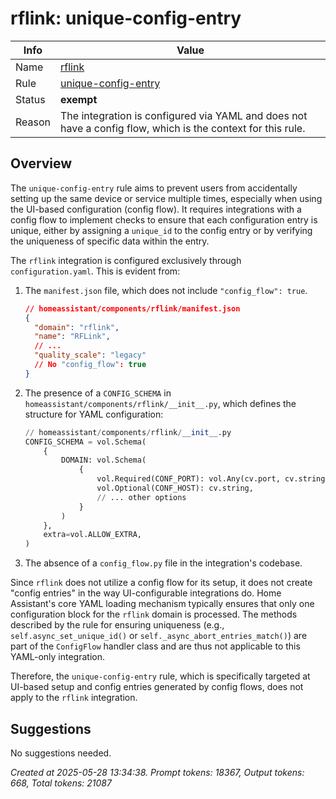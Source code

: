 # rflink: unique-config-entry

| Info   | Value                                                                    |
|--------|--------------------------------------------------------------------------|
| Name   | [rflink](https://www.home-assistant.io/integrations/rflink/) |
| Rule   | [unique-config-entry](https://developers.home-assistant.io/docs/core/integration-quality-scale/rules/unique-config-entry)                                                     |
| Status | **exempt**                                       |
| Reason | The integration is configured via YAML and does not have a config flow, which is the context for this rule. |

## Overview

The `unique-config-entry` rule aims to prevent users from accidentally setting up the same device or service multiple times, especially when using the UI-based configuration (config flow). It requires integrations with a config flow to implement checks to ensure that each configuration entry is unique, either by assigning a `unique_id` to the config entry or by verifying the uniqueness of specific data within the entry.

The `rflink` integration is configured exclusively through `configuration.yaml`. This is evident from:
1.  The `manifest.json` file, which does not include `"config_flow": true`.
    ```json
    // homeassistant/components/rflink/manifest.json
    {
      "domain": "rflink",
      "name": "RFLink",
      // ...
      "quality_scale": "legacy" 
      // No "config_flow": true
    }
    ```
2.  The presence of a `CONFIG_SCHEMA` in `homeassistant/components/rflink/__init__.py`, which defines the structure for YAML configuration:
    ```python
    // homeassistant/components/rflink/__init__.py
    CONFIG_SCHEMA = vol.Schema(
        {
            DOMAIN: vol.Schema(
                {
                    vol.Required(CONF_PORT): vol.Any(cv.port, cv.string),
                    vol.Optional(CONF_HOST): cv.string,
                    // ... other options
                }
            )
        },
        extra=vol.ALLOW_EXTRA,
    )
    ```
3.  The absence of a `config_flow.py` file in the integration's codebase.

Since `rflink` does not utilize a config flow for its setup, it does not create "config entries" in the way UI-configurable integrations do. Home Assistant's core YAML loading mechanism typically ensures that only one configuration block for the `rflink` domain is processed. The methods described by the rule for ensuring uniqueness (e.g., `self.async_set_unique_id()` or `self._async_abort_entries_match()`) are part of the `ConfigFlow` handler class and are thus not applicable to this YAML-only integration.

Therefore, the `unique-config-entry` rule, which is specifically targeted at UI-based setup and config entries generated by config flows, does not apply to the `rflink` integration.

## Suggestions

No suggestions needed.

_Created at 2025-05-28 13:34:38. Prompt tokens: 18367, Output tokens: 668, Total tokens: 21087_
